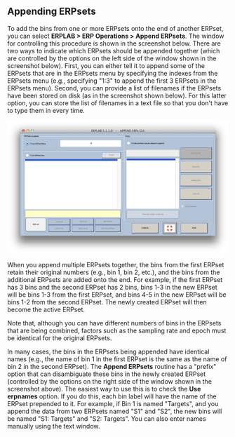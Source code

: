 ## Appending ERPsets
To add the bins from one or more ERPsets onto the end of another ERPset, you can select **ERPLAB > ERP Operations > Append ERPsets**.  The window for controlling this procedure is shown in the screenshot below. There are two ways to indicate which ERPsets should be appended together (which are controlled by the options on the left side of the window shown in the screenshot below). First, you can either tell it to append some of the ERPsets that are in the ERPsets menu by specifying the indexes from the ERPsets menu (e.g., specifying "1:3" to append the first 3 ERPsets in the ERPsets menu). Second, you can provide a list of filenames if the ERPsets have been stored on disk (as in the screenshot shown below). For this latter option, you can store the list of filenames in a text file so that you don't have to type them in every time.

![GUI](./images/Manual/Manual_Appending-ERPsets_1.png)

When you append multiple ERPsets together, the bins from the first ERPset retain their original numbers (e.g., bin 1, bin 2, etc.), and the bins from the additional ERPsets are added onto the end. For example, if the first ERPset has 3 bins and the second ERPset has 2 bins, bins 1-3 in the new ERPset will be bins 1-3 from the first ERPset, and bins 4-5 in the new ERPset will be bins 1-2 from the second ERPset. The newly created ERPset will then become the active ERPset.

Note that, although you can have different numbers of bins in the ERPsets that are being combined, factors such as the sampling rate and epoch must be identical for the original ERPsets.

In many cases, the bins in the ERPsets being appended have identical names (e.g., the name of bin 1 in the first ERPset is the same as the name of bin 2 in the second ERPset). The **Append ERPsets** routine has a "prefix" option that can disambiguate these bins in the newly created ERPset (controlled by the options on the right side of the window shown in the screenshot above).  The easiest way to use this is to check the **Use erpnames** option.  If you do this, each bin label will have the name of the ERPset prepended to it.  For example, if Bin 1 is named "Targets", and you append the data from two ERPsets named "S1" and "S2", the new bins will be named "S1: Targets" and "S2: Targets".  You can also enter names manually using the text window.
